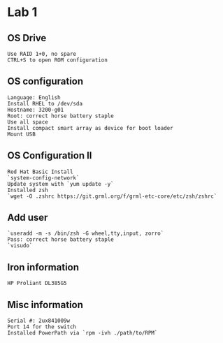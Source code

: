 # Lab 1
## OS Drive
	Use RAID 1+0, no spare
	CTRL+S to open ROM configuration
## OS configuration
	Language: English
	Install RHEL to /dev/sda
	Hostname: 3200-g01
	Root: correct horse battery staple
	Use all space
	Install compact smart array as device for boot loader
	Mount USB
## OS Configuration II
	Red Hat Basic Install
	`system-config-network`
	Update system with `yum update -y`
	Installed zsh
	`wget -O .zshrc https://git.grml.org/f/grml-etc-core/etc/zsh/zshrc`
## Add user
	`useradd -m -s /bin/zsh -G wheel,tty,input, zorro`
	Pass: correct horse battery staple
	`visudo`
## Iron information
	HP Proliant DL385G5
## Misc information
	Serial #: 2ux841009w
	Port 14 for the switch
	Installed PowerPath via `rpm -ivh ./path/to/RPM`
